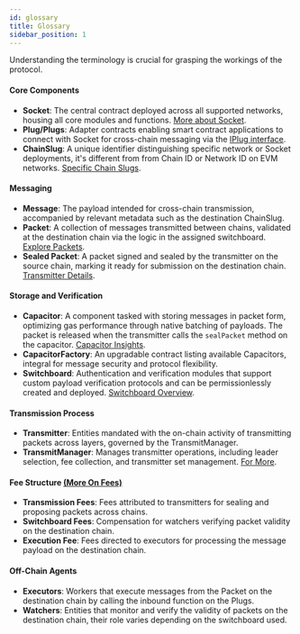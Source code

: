 ```yaml
---
id: glossary
title: Glossary
sidebar_position: 1
---
```


Understanding the terminology is crucial for grasping the workings of the protocol.

#### Core Components

- **Socket**: The central contract deployed across all supported networks, housing all core modules and functions. [More about Socket](https://github.com/SocketDotTech/socket-DL/blob/master/contracts/socket/Socket.sol).
- **Plug/Plugs**: Adapter contracts enabling smart contract applications to connect with Socket for cross-chain messaging via the [IPlug interface](../dev-resources/Interfaces/IPlug.md).
- **ChainSlug**: A unique identifier distinguishing specific network or Socket deployments, it's different from from Chain ID or Network ID on EVM networks. [Specific Chain Slugs](/dev-resources/deployment-addresses).

#### Messaging

- **Message**: The payload intended for cross-chain transmission, accompanied by relevant metadata such as the destination ChainSlug.
- **Packet**: A collection of messages transmitted between chains, validated at the destination chain via the logic in the assigned switchboard. [Explore Packets](./Components/Packet.md).
- **Sealed Packet**: A packet signed and sealed by the transmitter on the source chain, marking it ready for submission on the destination chain. [Transmitter Details](./lifecycle.md#sending-a-message).

#### Storage and Verification

- **Capacitor**: A component tasked with storing messages in packet form, optimizing gas performance through native batching of payloads. The packet is released when the transmitter calls the `sealPacket` method on the capacitor. [Capacitor Insights](./Components/Capacitors.md).
- **CapacitorFactory**: An upgradable contract listing available Capacitors, integral for message security and protocol flexibility.
- **Switchboard**: Authentication and verification modules that support custom payload verification protocols and can be permissionlessly created and deployed. [Switchboard Overview](./Components/Switchboards.md).

#### Transmission Process

- **Transmitter**: Entities mandated with the on-chain activity of transmitting packets across layers, governed by the TransmitManager.
- **TransmitManager**: Manages transmitter operations, including leader selection, fee collection, and transmitter set management. [For More](./Components/TransmitManager.md).

#### Fee Structure [(More On Fees)](http://localhost:3000/Learn/Concepts/fees)

- **Transmission Fees**: Fees attributed to transmitters for sealing and proposing packets across chains.
- **Switchboard Fees**: Compensation for watchers verifying packet validity on the destination chain.
- **Execution Fee**: Fees directed to executors for processing the message payload on the destination chain.

#### Off-Chain Agents

- **Executors**: Workers that execute messages from the Packet on the destination chain by calling the inbound function on the Plugs.
- **Watchers**: Entities that monitor and verify the validity of packets on the destination chain, their role varies depending on the switchboard used.
